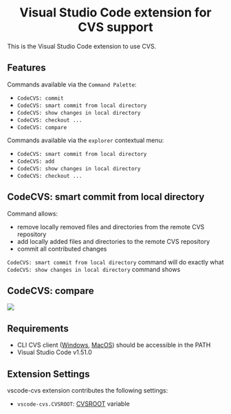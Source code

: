 <h1 align="center">
Visual Studio Code extension for CVS support
</h1>

This is the Visual Studio Code extension to use CVS.

## Features

Commands available via the `Command Palette`:
* `CodeCVS: commit`
* `CodeCVS: smart commit from local directory`
* `CodeCVS: show changes in local directory`
* `CodeCVS: checkout ...`
* `CodeCVS: compare`

Commands available via the `explorer` contextual menu:
* `CodeCVS: smart commit from local directory`
* `CodeCVS: add`
* `CodeCVS: show changes in local directory`
* `CodeCVS: checkout ...`

## CodeCVS: smart commit from local directory

Command allows:
* remove locally removed files and directories from the remote CVS repository
* add locally added files and directories to the remote CVS repository
* commit all contributed changes

`CodeCVS: smart commit from local directory` command will do exactly what `CodeCVS: show changes in local directory` command shows

## CodeCVS: compare

![](resources/compare_demo.gif)

## Requirements

* CLI CVS client ([Windows](https://ftp.gnu.org/non-gnu/cvs/binary/stable/x86-woe/), [MacOS](https://formulae.brew.sh/formula/cvs)) should be accessible in the PATH
* Visual Studio Code v1.51.0

## Extension Settings

vscode-cvs extension contributes the following settings:

* `vscode-cvs.CVSROOT`: [CVSROOT](https://wiki.gentoo.org/wiki/CVS/Tutorial#The_CVSROOT) variable
